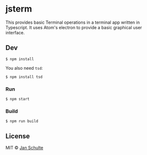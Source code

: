 # jsterm

This provides basic Terminal operations in a terminal app written in Typescript. It uses Atom's electron to provide a basic graphical user interface.


## Dev

```
$ npm install
```

You also need `tsd`:

```
$ npm install tsd
```

### Run

```
$ npm start
```

### Build

```
$ npm run build
```


## License

MIT © [Jan Schulte](https://github.com/schultyy/jsterm)
